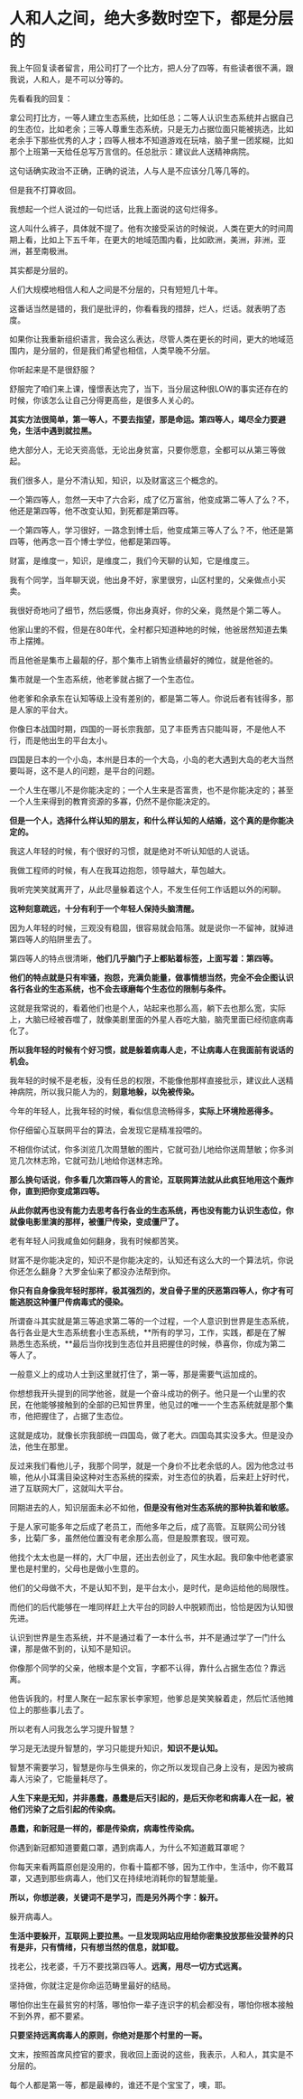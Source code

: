 # 人和人之间，绝大多数时空下，都是分层的
我上午回复读者留言，用公司打了一个比方，把人分了四等，有些读者很不满，跟我说，人和人，是不可以分等的。

先看看我的回复：

拿公司打比方，一等人建立生态系统，比如任总；二等人认识生态系统并占据自己的生态位，比如老余；三等人尊重生态系统，只是无力占据位面只能被挑选，比如老余手下那些优秀的人才；四等人根本不知道游戏在玩啥，脑子里一团浆糊，比如那个上班第一天给任总写万言信的。任总批示：建议此人送精神病院。

这句话确实政治不正确，正确的说法，人与人是不应该分几等几等的。

但是我不打算收回。

我想起一个烂人说过的一句烂话，比我上面说的这句烂得多。

这人叫什么裤子，具体就不提了。他有次接受采访的时候说，人类在更大的时间周期上看，比如上下五千年，在更大的地域范围内看，比如欧洲，美洲，非洲，亚洲，甚至南极洲。

其实都是分层的。

人们大规模地相信人和人之间是不分层的，只有短短几十年。

这番话当然是错的，我们是批评的，你看看我的措辞，烂人，烂话。就表明了态度。

如果你让我重新组织语言，我会这么表达，尽管人类在更长的时间，更大的地域范围内，是分层的，但是我们希望也相信，人类早晚不分层。

你听起来是不是很舒服？

舒服完了咱们来上课，憧憬表达完了，当下，当分层这种很LOW的事实还存在的时候，你该怎么让自己分得更高些，是很多人关心的。

**其实方法很简单，第一等人，不要去指望，那是命运。第四等人，竭尽全力要避免，生活中遇到就拉黑。**

绝大部分人，无论天资高低，无论出身贫富，只要你愿意，全都可以从第三等做起。

我们很多人，是分不清认知，知识，以及财富这三个概念的。

一个第四等人，忽然一天中了六合彩，成了亿万富翁，他变成第二等人了么？不，他还是第四等，他不改变认知，到死都是第四等。

一个第四等人，学习很好，一路念到博士后，他变成第三等人了么？不，他还是第四等，他再念一百个博士学位，他都是第四等。

财富，是维度一，知识，是维度二，我们今天聊的认知，它是维度三。

我有个同学，当年聊天说，他出身不好，家里很穷，山区村里的，父亲做点小买卖。

我很好奇地问了细节，然后感慨，你出身真好，你的父亲，竟然是个第二等人。

他家山里的不假，但是在80年代，全村都只知道种地的时候，他爸居然知道去集市上摆摊。

而且他爸是集市上最靓的仔，那个集市上销售业绩最好的摊位，就是他爸的。

集市就是一个生态系统，他老爹就占据了一个生态位。

他老爹和余承东在认知等级上没有差别的，都是第二等人。你说后者有钱得多，那是人家的平台大。

你像日本战国时期，四国的一哥长宗我部，见了丰臣秀吉只能叫哥，不是他人不行，而是他出生的平台太小。

四国是日本的一个小岛，本州是日本的一个大岛，小岛的老大遇到大岛的老大当然要叫哥，这不是人的问题，是平台的问题。

一个人生在哪儿不是你能决定的；一个人生来是否富贵，也不是你能决定的；甚至一个人生来得到的教育资源的多寡，仍然不是你能决定的。

**但是一个人，选择什么样认知的朋友，和什么样认知的人结婚，这个真的是你能决定的。**

我这人年轻的时候，有个很好的习惯，就是绝对不听认知低的人说话。

我做工程师的时候，有人在我耳边抱怨，领导越大，草包越大。

我听完笑笑就离开了，从此尽量躲着这个人，不发生任何工作话题以外的闲聊。

**这种刻意疏远，十分有利于一个年轻人保持头脑清醒。**

因为人年轻的时候，三观没有稳固，很容易就会陷落。就是说你一不留神，就掉进第四等人的陷阱里去了。

第四等人的特点很清晰，**他们几乎脑门子上都贴着标签，上面写着：第四等。**

**他们的特点就是只有牢骚，抱怨，充满负能量，做事情想当然，完全不会企图认识各行各业的生态系统，也不会去琢磨每个生态位的限制与条件。**

这就是我常说的，看着他们也是个人，站起来也那么高，躺下去也那么宽，实际上，大脑已经被吞噬了，就像美剧里面的外星人吞吃大脑，脑壳里面已经彻底病毒化了。

**所以我年轻的时候有个好习惯，就是躲着病毒人走，不让病毒人在我面前有说话的机会。**

我年轻的时候不是老板，没有任总的权限，不能像他那样直接批示，建议此人送精神病院，所以我只能人为的，**刻意地躲，以免被传染。**

今年的年轻人，比我年轻的时候，看似信息流畅得多，**实际上环境险恶得多。**

你仔细留心互联网平台的算法，会发现它是精准投喂的。

不相信你试试，你多浏览几次周慧敏的图片，它就可劲儿地给你送周慧敏；你多浏览几次林志玲，它就可劲儿地给你送林志玲。

**那么换句话说，你多看几次第四等人的言论，互联网算法就从此疯狂地用这个轰炸你，直到把你变成第四等。**

**从此你就再也没有能力去思考各行各业的生态系统，再也没有能力认识生态位，你就像电影里演的那样，被僵尸传染，变成僵尸了。**

老有年轻人问我咸鱼如何翻身，我有时候都苦笑。

财富不是你能决定的，知识不是你能决定的，认知还有这么大的一个算法坑，你说你还怎么翻身？大罗金仙来了都没办法帮到你。

**你只有自身像我年轻时那样，极其强烈的，发自骨子里的厌恶第四等人，你才有可能逃脱这种僵尸传病毒式的侵染。**

所谓奋斗其实就是第三等追求第二等的一个过程，一个人意识到世界是生态系统，各行各业是大生态系统套小生态系统，**所有的学习，工作，实践，都是在了解熟悉生态系统，**最后当你找到生态位并且把握住的时候，恭喜你，你成为第二等人了。

一般意义上的成功人士到这里就打住了，第一等，那是需要气运加成的。

你想想我开头提到的同学他爸，就是一个奋斗成功的例子。他只是一个山里的农民，在他能够接触到的全部的已知世界里，他见过的唯一一个生态系统就是那个集市，他把握住了，占据了生态位。

这就是成功，就像长宗我部统一四国岛，做了老大。四国岛其实没多大。但是没办法，他生在那里。

反过来我们看他儿子，我那个同学，就是一个身价不比老余低的人。因为他念过书嘛，他从小耳濡目染这种对生态系统的探索，对生态位的执着，后来赶上好时代，进了互联网大厂，这就叫大平台。

同期进去的人，知识层面未必不如他，**但是没有他对生态系统的那种执着和敏感。**

于是人家可能多年之后成了老员工，而他多年之后，成了高管。互联网公司分钱多，比菊厂多，虽然他位置没有老余那么高，但是股票套现，很可观。

他找个太太也是一样的，大厂中层，还出去创业了，风生水起。我印象中他老婆家里也是村里的，父母也是做小生意的。

他们的父母做不大，不是认知不到，是平台太小，是时代，是命运给他的局限性。

而他们的后代能够在一堆同样赶上大平台的同龄人中脱颖而出，恰恰是因为认知很先进。

认识到世界是生态系统，并不是通过看了一本什么书，并不是通过学了一门什么课，那是做不到的，认知不是知识。

你像那个同学的父亲，他根本是个文盲，字都不认得，靠什么占据生态位？靠远离。

他告诉我的，村里人聚在一起东家长李家短，他爹总是笑笑躲着走，然后忙活他摊位上的那些事儿去了。

所以老有人问我怎么学习提升智慧？

学习是无法提升智慧的，学习只能提升知识，**知识不是认知。**

智慧不需要学习，智慧是你与生俱来的，你之所以发现自己身上没有，是因为被病毒人污染了，它能量耗尽了。

**人生下来是无知，并非愚蠢，愚蠢是后天引起的，是后天你老和病毒人在一起，被他们污染了之后引起的传染病。**

**愚蠢，和新冠是一样的，都是传染病，病毒性传染病。**

你遇到新冠都知道要戴口罩，遇到病毒人，为什么不知道戴耳罩呢？

你每天来看两篇原创是没用的，你看十篇都不够，因为工作中，生活中，你不戴耳罩，又遇到那些病毒人，他们又在持续地消耗你的智慧能量。

**所以，你想逆袭，关键词不是学习，而是另外两个字：躲开。**

躲开病毒人。

**生活中要躲开，互联网上要拉黑。一旦发现网站应用给你密集投放那些没营养的只有是非，只有情绪，只有想当然的信息，就卸载。**

找老公，找老婆，千万不要找第四等人。**远离，用尽一切方式远离。**

坚持做，你就注定是你命运范畴里最好的结局。

哪怕你出生在最贫穷的村落，哪怕你一辈子连识字的机会都没有，哪怕你根本接触不到外界，都不要紧。

**只要坚持远离病毒人的原则，你绝对是那个村里的一哥。**

文末，按照首席风控官的要求，我收回上面说的这些，我表示，人和人，其实是不分层的。

每个人都是第一等，都是最棒的，谁还不是个宝宝了，噢，耶。
